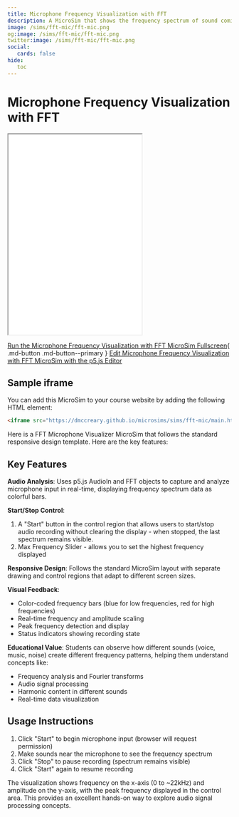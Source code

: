 ```yaml
---
title: Microphone Frequency Visualization with FFT
description: A MicroSim that shows the frequency spectrum of sound coming in from a microphone using the p5.js fft library.
image: /sims/fft-mic/fft-mic.png
og:image: /sims/fft-mic/fft-mic.png
twitter:image: /sims/fft-mic/fft-mic.png
social:
   cards: false
hide:
   toc
---
```

# Microphone Frequency Visualization with FFT

<iframe src="main.html" height="450px" scrolling="no"></iframe>

[Run the Microphone Frequency Visualization with FFT MicroSim Fullscreen](main.html){ .md-button .md-button--primary }
[Edit Microphone Frequency Visualization with FFT MicroSim with the p5.js Editor](https://editor.p5js.org/dmccreary/sketches/89df6y1OK)

## Sample iframe

You can add this MicroSim to your course website by adding the following HTML element:

```html
<iframe src="https://dmccreary.github.io/microsims/sims/fft-mic/main.html" height="450px"  scrolling="no"></iframe>
```

Here is a FFT Microphone Visualizer MicroSim that follows the standard responsive design template. Here are the key features:

## Key Features

**Audio Analysis**: Uses p5.js AudioIn and FFT objects to capture and analyze microphone input in real-time, displaying frequency spectrum data as colorful bars.

**Start/Stop Control**: 

1. A "Start" button in the control region that allows users to start/stop audio recording without clearing the display - when stopped, the last spectrum remains visible.
2. Max Frequency Slider - allows you to set the highest frequency displayed

**Responsive Design**: Follows the standard MicroSim layout with separate drawing and control regions that adapt to different screen sizes.

**Visual Feedback**:

-   Color-coded frequency bars (blue for low frequencies, red for high frequencies)
-   Real-time frequency and amplitude scaling
-   Peak frequency detection and display
-   Status indicators showing recording state

**Educational Value**: Students can observe how different sounds (voice, music, noise) create different frequency patterns, helping them understand concepts like:

-   Frequency analysis and Fourier transforms
-   Audio signal processing
-   Harmonic content in different sounds
-   Real-time data visualization

## Usage Instructions


1.  Click "Start" to begin microphone input (browser will request permission)
2.  Make sounds near the microphone to see the frequency spectrum
3.  Click "Stop" to pause recording (spectrum remains visible)
4.  Click "Start" again to resume recording

The visualization shows frequency on the x-axis (0 to ~22kHz) and amplitude on the y-axis, with the peak frequency displayed in the control area. This provides an excellent hands-on way to explore audio signal processing concepts.